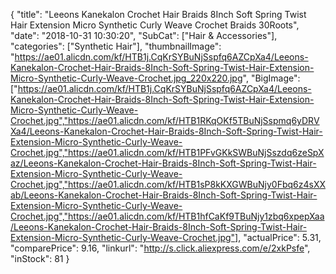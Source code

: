 {
	"title": "Leeons Kanekalon Crochet Hair Braids 8Inch Soft Spring Twist Hair Extension Micro Synthetic Curly Weave Crochet Braids 30Roots",
	"date": "2018-10-31 10:30:20",
	"SubCat": ["Hair & Accessories"],
	"categories": ["Synthetic Hair"],
	"thumbnailImage": "https://ae01.alicdn.com/kf/HTB1j.CqKrSYBuNjSspfq6AZCpXa4/Leeons-Kanekalon-Crochet-Hair-Braids-8Inch-Soft-Spring-Twist-Hair-Extension-Micro-Synthetic-Curly-Weave-Crochet.jpg_220x220.jpg",
	"BigImage": ["https://ae01.alicdn.com/kf/HTB1j.CqKrSYBuNjSspfq6AZCpXa4/Leeons-Kanekalon-Crochet-Hair-Braids-8Inch-Soft-Spring-Twist-Hair-Extension-Micro-Synthetic-Curly-Weave-Crochet.jpg","https://ae01.alicdn.com/kf/HTB1RKqOKf5TBuNjSspmq6yDRVXa4/Leeons-Kanekalon-Crochet-Hair-Braids-8Inch-Soft-Spring-Twist-Hair-Extension-Micro-Synthetic-Curly-Weave-Crochet.jpg","https://ae01.alicdn.com/kf/HTB1PFvGKkSWBuNjSszdq6zeSpXaz/Leeons-Kanekalon-Crochet-Hair-Braids-8Inch-Soft-Spring-Twist-Hair-Extension-Micro-Synthetic-Curly-Weave-Crochet.jpg","https://ae01.alicdn.com/kf/HTB1sP8kKXGWBuNjy0Fbq6z4sXXab/Leeons-Kanekalon-Crochet-Hair-Braids-8Inch-Soft-Spring-Twist-Hair-Extension-Micro-Synthetic-Curly-Weave-Crochet.jpg","https://ae01.alicdn.com/kf/HTB1hfCaKf9TBuNjy1zbq6xpepXaa/Leeons-Kanekalon-Crochet-Hair-Braids-8Inch-Soft-Spring-Twist-Hair-Extension-Micro-Synthetic-Curly-Weave-Crochet.jpg"],
	"actualPrice": 5.31,
	"comparePrice": 9.16,
	"linkurl": "http://s.click.aliexpress.com/e/2xkPsfe",
	"inStock": 81
}
